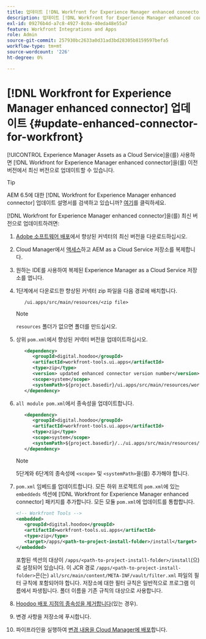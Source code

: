 ```yaml
---
title: 업데이트 [!DNL Workfront for Experience Manager enhanced connector]
description: 업데이트 [!DNL Workfront for Experience Manager enhanced connector]
exl-id: 09276b4d-a7c8-4927-8c0a-40eda48e55a7
feature: Workfront Integrations and Apps
role: Admin
source-git-commit: 257930bc2633a0d31ad3bd28305b8159597befa5
workflow-type: tm+mt
source-wordcount: '226'
ht-degree: 0%

---
```


# [!DNL Workfront for Experience Manager enhanced connector] 업데이트 {#update-enhanced-connector-for-workfront}

[!UICONTROL Experience Manager Assets as a Cloud Service]을(를) 사용하면 [!DNL Workfront for Experience Manager enhanced connector]을(를) 이전 버전에서 최신 버전으로 업데이트할 수 있습니다.

>[!TIP]
>
>AEM 6.5에 대한 [!DNL Workfront for Experience Manager enhanced connector] 업데이트 설명서를 검색하고 있습니까? [여기](https://experienceleague.adobe.com/docs/experience-manager-65/assets/integrations/workfront-connector-install.html?lang=en##update-enhanced-connector-for-workfront)를 클릭하세요.


[!DNL Workfront for Experience Manager enhanced connector]을(를) 최신 버전으로 업데이트하려면:

1. [Adobe 소프트웨어 배포](https://experience.adobe.com/#/downloads/content/software-distribution/en/aemcloud.html?package=/content/software-distribution/en/details.html/content/dam/aemcloud/public/workfront-tools.ui.apps.zip)에서 향상된 커넥터의 최신 버전을 다운로드하십시오.

1. Cloud Manager에서 [액세스](https://experienceleague.adobe.com/docs/experience-manager-cloud-service/content/implementing/using-cloud-manager/managing-code/accessing-repos.html?lang=en)하고 AEM as a Cloud Service 저장소를 복제합니다.

1. 원하는 IDE를 사용하여 복제된 Experience Manager as a Cloud Service 저장소를 엽니다.

1. 1단계에서 다운로드한 향상된 커넥터 zip 파일을 다음 경로에 배치합니다.

   ```TXT
      /ui.apps/src/main/resources/<zip file>
   ```

   >[!NOTE]
   >
   >`resources` 폴더가 없으면 폴더를 만드십시오.

1. 상위 `pom.xml`에서 향상된 커넥터 버전을 업데이트하십시오.

   ```XML
      <dependency>
         <groupId>digital.hoodoo</groupId>
         <artifactId>workfront-tools.ui.apps</artifactId>
         <type>zip</type>
         <version> updated enhanced connector version number</version>
         <scope>system</scope>
         <systemPath>${project.basedir}/ui.apps/src/main/resources/workfront-tools.ui.apps.zip</systemPath>
      </dependency>
   ```

1. `all module pom.xml`에서 종속성을 업데이트합니다.

   ```XML
      <dependency>
         <groupId>digital.hoodoo</groupId>
         <artifactId>workfront-tools.ui.apps</artifactId>
         <type>zip</type>
         <scope>system</scope>
         <systemPath>${project.basedir}/../ui.apps/src/main/resources/workfront-tools.ui.apps.zip</systemPath>
      </dependency>
   ```

   >[!NOTE]
   >
   >5단계와 6단계의 종속성에 `<scope>` 및 `<systemPath>`을(를) 추가해야 합니다.

1. `pom.xml` 임베드를 업데이트합니다. 모든 하위 프로젝트의 `pom.xml`에 있는 `embeddeds` 섹션에 [!DNL Workfront for Experience Manager enhanced connector] 패키지를 추가합니다. 모든 모듈 `pom.xml`에 업데이트를 통합합니다.

   ```XML
   <!-- Workfront Tools -->
   <embedded>
      <groupId>digital.hoodoo</groupId>
      <artifactId>workfront-tools.ui.apps</artifactId>
      <type>zip</type>
      <target>/apps/<path-to-project-install-folder>/install</target>
   </embedded>
   ```

   포함된 섹션의 대상이 `/apps/<path-to-project-install-folder>/install`(으)로 설정되어 있습니다. 이 JCR 경로 `/apps/<path-to-project-install-folder>`은(는) `all/src/main/content/META-INF/vault/filter.xml` 파일의 필터 규칙에 포함되어야 합니다. 저장소에 대한 필터 규칙은 일반적으로 프로그램 이름에서 파생됩니다. 폴더 이름을 기존 규칙의 대상으로 사용합니다.

1. [Hoodoo 배포 지점의 종속성을 제거합니다](remove-external-dependencies.md)(있는 경우).

1. 변경 사항을 저장소에 푸시합니다.

1. 파이프라인을 실행하여 [변경 내용을 Cloud Manager에 배포](https://experienceleague.adobe.com/docs/experience-manager-cloud-service/content/implementing/using-cloud-manager/deploy-code.html)합니다.
